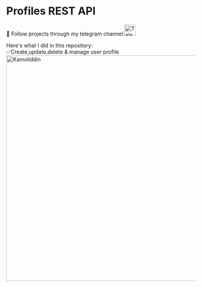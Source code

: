 # Profiles REST API

👀 Follow projects through my telegram channel:<a href="https://t.me/my_partfolio_web"><img height="30em" src="https://telegra.ph/file/6dab703f0e680b0ed613f.png" alt = "Telegram"/></a>
<br/>

Here's what I did in this repository:<br/>
✅Create,update,delete & manage user profile<br/>
<img height="600px" src="https://user-images.githubusercontent.com/104998959/210186604-31fe9705-7d37-46a8-a907-d3e553f7e930.png" alt="Kamoliddin" align = "center"/>
